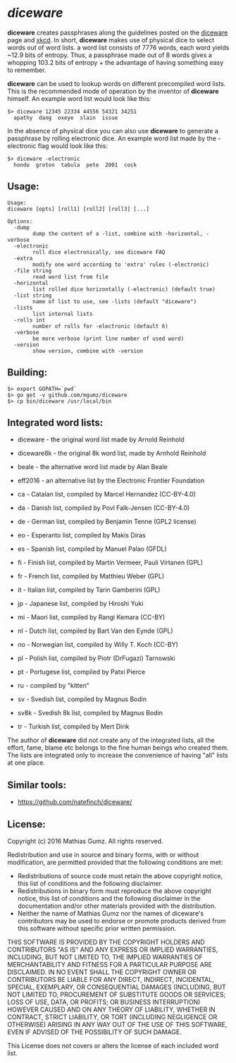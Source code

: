 # *diceware*

**diceware** creates passphrases along the guidelines posted on the [diceware]
page and [xkcd]. In short, **diceware** makes use of physical dice to select
words out of word lists. a word list consists of 7776 words, each word yields
~12.9 bits of entropy. Thus, a passphrase made out of 8 words gives a whopping
103.2 bits of entropy + the advantage of having something easy to remember.

**diceware** can be used to lookup words on different precompiled word lists.
This is the recommended mode of operation by the inventor of **diceware**
himself. An example word list would look like this:

    $> diceware 12345 22334 44556 54321 34251
      apathy  dang  oxeye  slain  issue

In the absence of physical dice you can also use **diceware** to generate a
passphrase by rolling electronic dice. An example word list made by the
-electronic flag would look like this:

    $> diceware -electronic
      hondo  groton  tabula  pete  2001  cock


## Usage:

    Usage:
    diceware [opts] [roll1] [roll2] [roll3] [...]

    Options:
      -dump
            dump the content of a -list, combine with -horizontal, -verbose
      -electronic
            roll dice electronically, see diceware FAQ
      -extra
            modify one word according to 'extra' rules (-electronic)
      -file string
            read word list from file
      -horizontal
            list rolled dice horizontally (-electronic) (default true)
      -list string
            name of list to use, see -lists (default "diceware")
      -lists
            list internal lists
      -rolls int
            number of rolls for -electronic (default 6)
      -verbose
            be more verbose (print line number of used word)
      -version
            show version, combine with -version



## Building:

    $> export GOPATH=`pwd`
    $> go get -v github.com/mgumz/diceware
    $> cp bin/diceware /usr/local/bin

## Integrated word lists:

* diceware - the original word list made by Arnold Reinhold
* diceware8k - the original 8k word list, made by Arnhold Reinhold
* beale - the alternative word list made by Alan Beale
* eff2016 - an alternative list by the Electronic Frontier Foundation

* ca - Catalan list, compiled by Marcel Hernandez (CC-BY-4.0)
* da - Danish list, compiled by Povl Falk-Jensen (CC-BY-4.0)
* de - German list, compiled by Benjamin Tenne (GPL2 license)
* eo - Esperanto list, compiled by Makis Diras
* es - Spanish list, compiled by Manuel Palao (GFDL)
* fi - Finish list, compiled by Martin Vermeer, Pauli Virtanen (GPL)
* fr - French list, compiled by Matthieu Weber (GPL)
* it - Italian list, compiled by Tarin Gamberini (GPL)
* jp - Japanese list, compiled by Hiroshi Yuki
* mi - Maori list, compiled by Rangi Kemara (CC-BY)
* nl - Dutch list, compiled by Bart Van den Eynde (GPL)
* no - Norwegian list, compiled by Willy T. Koch (CC-BY)
* pl - Polish list, compiled by Piotr (DrFugazi) Tarnowski
* pt - Portugese list, compiled by Patxi Pierce
* ru - compiled by "kitten"
* sv - Svedish list, compiled by Magnus Bodin
* sv8k - Svedish 8k list, compiled by Magnus Bodin
* tr - Turkish list, compiled by Mert Dirik

The author of **diceware** did not create any of the integrated lists, all
the effort, fame, blame etc belongs to the fine human beings who created
them. The lists are integrated only to increase the convenience of having
"all" lists at one place.


## Similar tools:

* https://github.com/natefinch/diceware/


## License:

Copyright (c) 2016 Mathias Gumz. All rights reserved.

Redistribution and use in source and binary forms, with or without
modification, are permitted provided that the following conditions are
met:

   * Redistributions of source code must retain the above copyright
     notice, this list of conditions and the following disclaimer.
   * Redistributions in binary form must reproduce the above
     copyright notice, this list of conditions and the following
     disclaimer in the documentation and/or other materials provided
     with the distribution.
   * Neither the name of Mathias Gumz nor the names of diceware's
     contributors may be used to endorse or promote products derived
     from this software without specific prior written permission.

THIS SOFTWARE IS PROVIDED BY THE COPYRIGHT HOLDERS AND CONTRIBUTORS
"AS IS" AND ANY EXPRESS OR IMPLIED WARRANTIES, INCLUDING, BUT NOT
LIMITED TO, THE IMPLIED WARRANTIES OF MERCHANTABILITY AND FITNESS FOR
A PARTICULAR PURPOSE ARE DISCLAIMED. IN NO EVENT SHALL THE COPYRIGHT
OWNER OR CONTRIBUTORS BE LIABLE FOR ANY DIRECT, INDIRECT, INCIDENTAL,
SPECIAL, EXEMPLARY, OR CONSEQUENTIAL DAMAGES (INCLUDING, BUT NOT
LIMITED TO, PROCUREMENT OF SUBSTITUTE GOODS OR SERVICES; LOSS OF USE,
DATA, OR PROFITS; OR BUSINESS INTERRUPTION) HOWEVER CAUSED AND ON ANY
THEORY OF LIABILITY, WHETHER IN CONTRACT, STRICT LIABILITY, OR TORT
(INCLUDING NEGLIGENCE OR OTHERWISE) ARISING IN ANY WAY OUT OF THE USE
OF THIS SOFTWARE, EVEN IF ADVISED OF THE POSSIBILITY OF SUCH DAMAGE.

This License does not covers or alters the license of each included word
list.


[diceware]: http://world.std.com/~reinhold/diceware.html
[xkcd]: https://xkcd.com/936/
